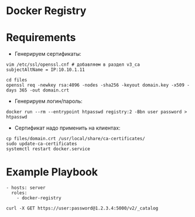 # Docker Registry

# Requirements
- Генерируем сертификаты: 
```
vim /etc/ssl/openssl.cnf # добавляем в раздел v3_ca
subjectAltName = IP:10.10.1.11
```
```
cd files
openssl req -newkey rsa:4096 -nodes -sha256 -keyout domain.key -x509 -days 365 -out domain.crt
```
- Генерируем логин/пароль: 
```
docker run --rm --entrypoint htpasswd registry:2 -Bbn user password > htpasswd
```
- Сертификат надо применить на клиентах:
```
cp files/domain.crt /usr/local/share/ca-certificates/
sudo update-ca-certificates
systemctl restart docker.service
```


# Example Playbook
```
- hosts: server
  roles:
    - docker-registry
```
```
curl -X GET https://user:password@1.2.3.4:5000/v2/_catalog
```

